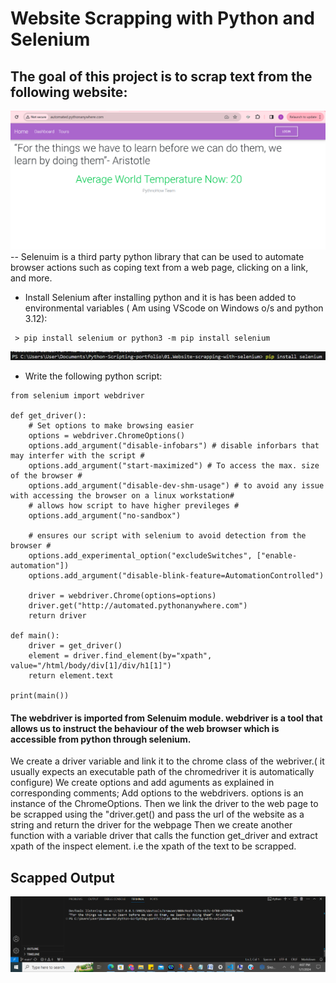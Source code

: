 #  Website Scrapping with Python and Selenium

## The goal of this project is to scrap text from the following website:
![website ](./images/website.png)
-- Selenuim is a third party python library that can be used to automate browser actions such as coping text from a web page, clicking on a link, and more.

- Install Selenium after installing python and it is has been added to environmental variables ( Am using VScode on Windows o/s and python 3.12):
```
 > pip install selenium or python3 -m pip install selenium
```
![Scapped output ](./images/install-selenium.png)



- Write the following python script:
```
from selenium import webdriver

def get_driver():
    # Set options to make browsing easier
    options = webdriver.ChromeOptions()
    options.add_argument("disable-infobars") # disable inforbars that may interfer with the script #
    options.add_argument("start-maximized") # To access the max. size of the browser #
    options.add_argument("disable-dev-shm-usage") # to avoid any issue with accessing the browser on a linux workstation#
    # allows how script to have higher previleges #
    options.add_argument("no-sandbox") 

    # ensures our script with selenium to avoid detection from the browser #
    options.add_experimental_option("excludeSwitches", ["enable-automation"])
    options.add_argument("disable-blink-feature=AutomationControlled")

    driver = webdriver.Chrome(options=options)
    driver.get("http://automated.pythonanywhere.com")
    return driver

def main():
    driver = get_driver()
    element = driver.find_element(by="xpath", value="/html/body/div[1]/div/h1[1]")
    return element.text

print(main())
```
#### The webdriver is imported from  Selenuim module. webdriver is a tool that allows us to instruct the behaviour of the web browser which is accessible from python through selenium.
We create a driver variable and link it to the chrome class of the webriver.( it usually expects an executable path of the chromedriver it is automatically configure)
We create options and add aguments as explained in corresponding comments;
Add options to the webdrivers. options is an instance of the ChromeOptions. 
Then we link the driver to the web page to be scrapped using the "driver.get() and pass the url of the website as a string and return the driver for the webpage
Then we create another function with a variable driver that calls the function get_driver  and extract xpath of the inspect element. i.e the xpath of the text to be scrapped.




## Scapped Output
![Scapped output ](./images/scrapped-output.png)

